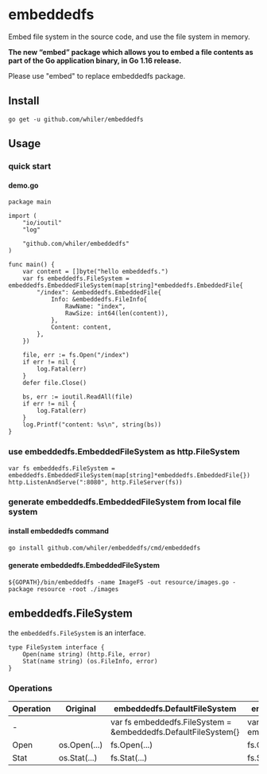 # embeddedfs #
Embed file system in the source code, and use the file system in memory.

**The new “embed” package which allows you to embed a file contents as part of the Go application binary, in Go 1.16 release.**

Please use "embed" to replace embeddedfs package.

## Install ##

	go get -u github.com/whiler/embeddedfs

## Usage ##
### quick start ###
#### demo.go ####

	package main
	
	import (
		"io/ioutil"
		"log"
	
		"github.com/whiler/embeddedfs"
	)
	
	func main() {
		var content = []byte("hello embeddedfs.")
		var fs embeddedfs.FileSystem = embeddedfs.EmbeddedFileSystem(map[string]*embeddedfs.EmbeddedFile{
			"/index": &embeddedfs.EmbeddedFile{
				Info: &embeddedfs.FileInfo{
					RawName: "index",
					RawSize: int64(len(content)),
				},
				Content: content,
			},
		})
	
		file, err := fs.Open("/index")
		if err != nil {
			log.Fatal(err)
		}
		defer file.Close()
	
		bs, err := ioutil.ReadAll(file)
		if err != nil {
			log.Fatal(err)
		}
		log.Printf("content: %s\n", string(bs))
	}

### use embeddedfs.EmbeddedFileSystem as http.FileSystem ###

	var fs embeddedfs.FileSystem = embeddedfs.EmbeddedFileSystem(map[string]*embeddedfs.EmbeddedFile{})
	http.ListenAndServe(":8080", http.FileServer(fs))

### generate embeddedfs.EmbeddedFileSystem from local file system ###
#### install embeddedfs command ####

	go install github.com/whiler/embeddedfs/cmd/embeddedfs

#### generate embeddedfs.EmbeddedFileSystem ####

	${GOPATH}/bin/embeddedfs -name ImageFS -out resource/images.go -package resource -root ./images

## embeddedfs.FileSystem ##
the `embeddedfs.FileSystem` is an interface.

	type FileSystem interface {
		Open(name string) (http.File, error)
		Stat(name string) (os.FileInfo, error)
	}

### Operations ###
| Operation | Original     | embeddedfs.DefaultFileSystem                                   | embeddedfs.EmbeddedFileSystem                                     |
| --------- | ------------ | -------------------------------------------------------------- | ----------------------------------------------------------------- |
| -         |              | var fs embeddedfs.FileSystem = &embeddedfs.DefaultFileSystem{} | var fs embeddedfs.FileSystem = embeddedfs.EmbeddedFileSystem(...) |
| Open      | os.Open(...) | fs.Open(...)                                                   | fs.Open(...)                                                      |
| Stat      | os.Stat(...) | fs.Stat(...)                                                   | fs.Stat(...)                                                      |

